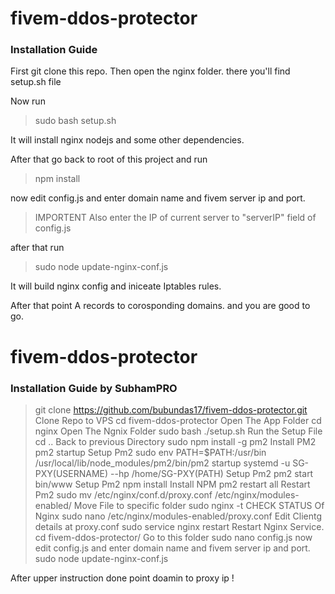 # fivem-ddos-protector

### Installation Guide

First git clone this repo.
Then open the nginx folder.
there you'll find setup.sh file

Now run
> sudo bash setup.sh

It will install nginx nodejs and some other dependencies.

After that go back to root of this project and run 
> npm install

now edit config.js and enter domain name and fivem server ip and port. 

> IMPORTENT 
Also enter the IP of current server to "serverIP" field of config.js

after that run
> sudo node update-nginx-conf.js

It will build nginx config and iniceate Iptables rules.

After that point A records to corosponding domains. 
and you are good to go.

# fivem-ddos-protector

### Installation Guide by SubhamPRO

> git clone https://github.com/bubundas17/fivem-ddos-protector.git
Clone Repo to VPS
> cd fivem-ddos-protector
Open The App Folder
> cd nginx
Open The Ngnix Folder
> sudo bash ./setup.sh
Run the Setup File
> cd ..
Back to previous Directory
> sudo npm install -g pm2
Install PM2
> pm2 startup
Setup Pm2
> sudo env PATH=$PATH:/usr/bin /usr/local/lib/node_modules/pm2/bin/pm2 startup systemd -u SG-PXY(USERNAME) --hp /home/SG-PXY(PATH)
Setup Pm2
> pm2 start bin/www
Setup Pm2
> npm install
Install NPM
> pm2 restart all
Restart Pm2
> sudo mv /etc/nginx/conf.d/proxy.conf /etc/nginx/modules-enabled/
Move File to specific folder
> sudo nginx -t
CHECK STATUS Of Nginx
> sudo nano /etc/nginx/modules-enabled/proxy.conf
Edit Clientg details at proxy.conf
> sudo service nginx restart
Restart Nginx Service.
> cd fivem-ddos-protector/
Go to this folder
> sudo nano config.js 
now edit config.js and enter domain name and fivem server ip and port.
> sudo node update-nginx-conf.js


After upper instruction done point doamin to proxy ip !
